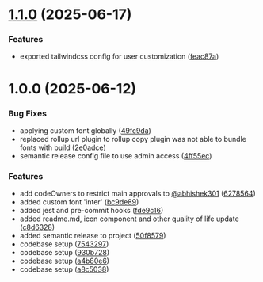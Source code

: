 # [1.1.0](https://github.com/abhishek301/simple-library-react/compare/v1.0.0...v1.1.0) (2025-06-17)


### Features

* exported tailwindcss config for user customization ([feac87a](https://github.com/abhishek301/simple-library-react/commit/feac87a60068729f46f715665ca05a60f069f83b))

# 1.0.0 (2025-06-12)


### Bug Fixes

* applying custom font globally ([49fc9da](https://github.com/abhishek301/simple-library-react/commit/49fc9da6acf4c1af471ef434934bc2ea2b93b75f))
* replaced rollup url plugin to rollup copy plugin was not able to bundle fonts with build ([2e0adce](https://github.com/abhishek301/simple-library-react/commit/2e0adcef40d6e34fdf7cbb3c9726af4c5cfd031b))
* semantic release config file to use admin access ([4ff55ec](https://github.com/abhishek301/simple-library-react/commit/4ff55ec4afaac744b19053c52b2f3ff376fb4294))


### Features

* add codeOwners to restrict main approvals to [@abhishek301](https://github.com/abhishek301) ([6278564](https://github.com/abhishek301/simple-library-react/commit/62785641a7456b7f915fb72f9bb16ba584d449ed))
* added custom font 'inter' ([bc9de89](https://github.com/abhishek301/simple-library-react/commit/bc9de89c5fb8ef7902009627227ce09cdca72c04))
* added jest and pre-commit hooks ([fde9c16](https://github.com/abhishek301/simple-library-react/commit/fde9c16c2e02d4353f6d206680bcf638ecbbcc31))
* added readme.md, icon component and other quality of life update ([c8d6328](https://github.com/abhishek301/simple-library-react/commit/c8d6328abd7f842087f4f326580fd4c9812ca269))
* added semantic release to project ([50f8579](https://github.com/abhishek301/simple-library-react/commit/50f85793e4cff48b83a02934f484f89d4b2d2ac3))
* codebase setup ([7543297](https://github.com/abhishek301/simple-library-react/commit/7543297641c56f08bda7f623a81fed6a605b4275))
* codebase setup ([930b728](https://github.com/abhishek301/simple-library-react/commit/930b728f4e32b586a929aa56e21c5e2fe70f0fe8))
* codebase setup ([a4b80e6](https://github.com/abhishek301/simple-library-react/commit/a4b80e6a4645d630a06a5eea3d9fbc0033babdee))
* codebase setup ([a8c5038](https://github.com/abhishek301/simple-library-react/commit/a8c5038e596d30f7604c5f582096ae3cad522a9c))
